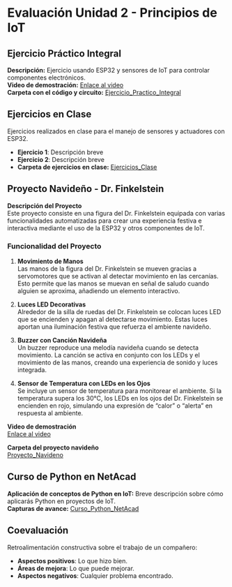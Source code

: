 # Evaluación Unidad 2 - Principios de IoT

## Ejercicio Práctico Integral
**Descripción:** Ejercicio usando ESP32 y sensores de IoT para controlar componentes electrónicos.  
**Video de demostración:** [Enlace al video](URL_DE_TU_VIDEO)  
**Carpeta con el código y circuito:** [Ejercicio_Practico_Integral](./Ejercicio_Practico_Integral/)

## Ejercicios en Clase
Ejercicios realizados en clase para el manejo de sensores y actuadores con ESP32.
- **Ejercicio 1**: Descripción breve  
- **Ejercicio 2**: Descripción breve  
- **Carpeta de ejercicios en clase:** [Ejercicios_Clase](./Ejercicios_Clase/)

## Proyecto Navideño - Dr. Finkelstein

**Descripción del Proyecto**  
Este proyecto consiste en una figura del Dr. Finkelstein equipada con varias funcionalidades automatizadas para crear una experiencia festiva e interactiva mediante el uso de la ESP32 y otros componentes de IoT.

### Funcionalidad del Proyecto
1. **Movimiento de Manos**  
   Las manos de la figura del Dr. Finkelstein se mueven gracias a servomotores que se activan al detectar movimiento en las cercanías. Esto permite que las manos se muevan en señal de saludo cuando alguien se aproxima, añadiendo un elemento interactivo.

2. **Luces LED Decorativas**  
   Alrededor de la silla de ruedas del Dr. Finkelstein se colocan luces LED que se encienden y apagan al detectarse movimiento. Estas luces aportan una iluminación festiva que refuerza el ambiente navideño.

3. **Buzzer con Canción Navideña**  
   Un buzzer reproduce una melodía navideña cuando se detecta movimiento. La canción se activa en conjunto con los LEDs y el movimiento de las manos, creando una experiencia de sonido y luces integrada.

4. **Sensor de Temperatura con LEDs en los Ojos**  
   Se incluye un sensor de temperatura para monitorear el ambiente. Si la temperatura supera los 30°C, los LEDs en los ojos del Dr. Finkelstein se encienden en rojo, simulando una expresión de “calor” o “alerta” en respuesta al ambiente.

**Video de demostración**  
[Enlace al video](URL_DE_TU_VIDEO)

**Carpeta del proyecto navideño**  
[Proyecto_Navideno](./Proyecto_Navideno/)

## Curso de Python en NetAcad
**Aplicación de conceptos de Python en IoT:** Breve descripción sobre cómo aplicarás Python en proyectos de IoT.  
**Capturas de avance:** [Curso_Python_NetAcad](./Curso_Python_NetAcad/)

## Coevaluación
Retroalimentación constructiva sobre el trabajo de un compañero:
- **Aspectos positivos**: Lo que hizo bien.
- **Áreas de mejora**: Lo que puede mejorar.
- **Aspectos negativos**: Cualquier problema encontrado.
